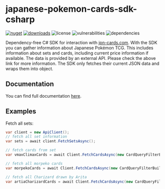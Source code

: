 # japanese-pokemon-cards-sdk-csharp

[![nuget](https://img.shields.io/nuget/vpre/JpnCardsPokemon.Sdk?style=flat-square)](https://www.nuget.org/packages/JpnCardsPokemon.Sdk/) [![downloads](https://img.shields.io/nuget/dt/JpnCardsPokemon.Sdk?style=flat-square)](https://www.nuget.org/packages/JpnCardsPokemon.Sdk/) ![license](https://img.shields.io/github/license/serraniel/japanese-pokemon-cards-sdk-csharp?style=flat-square) ![vulnerabilities](https://img.shields.io/snyk/vulnerabilities/github/serraniel/japanese-pokemon-cards-sdk-csharp?style=flat-square) ![dependencies](https://img.shields.io/librariesio/github/serraniel/japanese-pokemon-cards-sdk-csharp?style=flat-square) 


Dependency-free C# SDK for interaction with [jpn-cards.com](https://jpn-cards-site.readthedocs.io/en/latest/home/). With the SDK you can gather information about Japanese Pokémon TCG. This includes information about sets and cards, including current price information if available. 
The data is provided by an external API. Please check the above link for more information. The SDK only fetches their current JSON data and wraps them into object. 

## Documentation
You can find full documentation [here](docs/index.md).

## Examples

Fetch all sets:
```csharp
var client = new ApiClient();
// fetch all set information
var sets = await client.FetchSetsAsync();

// fetch cards from set
var vmaxClimaxCards = await Client.FetchCardsAsync(new CardQueryFilterBuilder { SetCode = "s12a" });

// fetch all morpeko cards
var morpekoCards = await Client.FetchCardsAsync(new CardQueryFilterBuilder { Name = "morpeko" });

// fetch all Charizard drawn by Arita
var artiaCharizardCards = await Client.FetchCardsAsync(new CardQueryFilterBuilder { Name = "charizard", Artist = "mitsuhiro arita" });
```